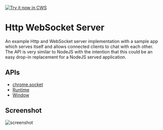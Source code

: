 <a target="_blank" href="https://chrome.google.com/webstore/detail/pkbpddppnkjmlbgliipgmhjeialadokj">![Try it now in CWS](https://raw.github.com/GoogleChrome/chrome-app-samples/master/tryitnowbutton.png "Click here to install this sample from the Chrome Web Store")</a>


# Http WebSocket Server

An example Http and WebSocket server implementation with a sample app which serves itself and allows connected clients to chat with each other. The API is very similar to NodeJS with the intention that this could be an easy drop-in replacement for a NodeJS served application.

## APIs

* [chrome.socket](http://developer.chrome.com/apps/socket.html)
* [Runtime](http://developer.chrome.com/apps/app.runtime.html)
* [Window](http://developer.chrome.com/apps/app.window.html)


## Screenshot
![screenshot](/samples/websocket-server/assets/screenshot_1280_800.png)

